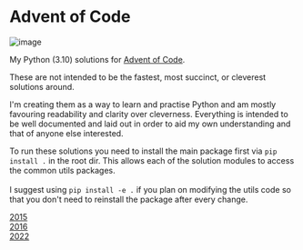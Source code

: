 # Advent of Code

![image](https://user-images.githubusercontent.com/43549850/217219083-0b1bb23e-d578-456e-bf04-8fcf94e33e83.png)

My Python (3.10) solutions for [Advent of Code](https://adventofcode.com/).

These are not intended to be the fastest, most succinct, or cleverest solutions around.

I'm creating them as a way to learn and practise Python and am mostly favouring readability and clarity over cleverness. Everything is intended to be well documented and laid out in order to aid my own understanding and that of anyone else interested.</br>

To run these solutions you need to install the main package first via
```pip install .``` in the root dir. This allows each of the solution modules to access the common utils packages.</br></br>
I suggest using ```pip install -e .``` if you plan on modifying the utils code so that you don't need to reinstall the package after every change.</br>

[2015](https://github.com/barryptak/AdventOfCode/tree/main/2015)</br>
[2016](https://github.com/barryptak/AdventOfCode/tree/main/2016)</br>
[2022](https://github.com/barryptak/AdventOfCode/tree/main/2022)
